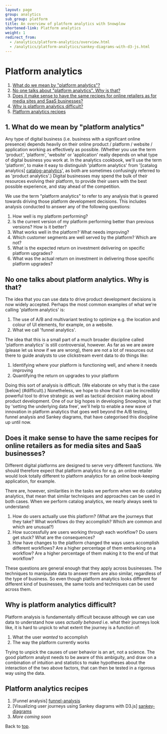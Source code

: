 ```yaml
---
layout: page
group: analytics
sub_group: platform
title: An overview of platform analytics with Snowplow
shortened-link: Platform analytics
weight: 1
redirect_from:
  - /analytics/platform-analytics/overview.html
  - /analytics/platform-analytics/sankey-diagrams-with-d3-js.html
---
```


<div class="html">
<a name="top"><h1>Platform analytics</h1></a>
</div>

1. [What do we mean by "platform analytics"?](#what)
2. [No one talks about "platform analytics". Why is that?](#why)
3. [Does it make sense to have the same recipes for online retailers as for media sites and SaaS businesses?](#same-or-different)
4. [Why is platform analytics difficult?](#difficult)
5. [Platform analytics recipes](#recipes)

<div class="html">
<a name="what"><h2>1. What do we mean by "platform analytics"</h2></a>
</div>

Any type of digital business (i.e. business with a significant online presence) depends heavily on their online product / platform / website / application working as effectively as possible. (Whether you use the term 'product', 'platform', 'website' or 'application' really depends on what type of digital business you work at. In the analytics cookbook, we'll use the term 'platform', to make it easy to distinguish 'platform analytics' from '[catalog analytics] [catalog-analytics]', as both are sometimes confusingly referred to as 'product analytics'.) Digital businesses may spend the bulk of their resources evolving their platform, to provide their users with the best possible experience, and stay ahead of the competition.

We use the term "platform analytics" to refer to any analysis that is geared towards driving those platform development decisions. This includes analysis conducted to answer any of the following questions:

1. How well is my platform performing?
2. Is the current version of my platform performing better than previous versions? How is it better?
3. What works well in the platform? What needs improving?
4. Which customer segments are well served by the platform? Which are not?
5. What is the expected return on investment delivering on specific platform upgrades?
6. What was the actual return on investment in delivering those specific platform upgrades?

<div class="html">
<a name="why"><h2>No one talks about platform analytics. Why is that?</h2></a>
</div>

The idea that you can use data to drive product development decisions is now widely accepted. Perhaps the most common examples of what we're calling 'platform analytics' is:

1. The use of A/B and multivariant testing to optimize e.g. the location and colour of UI elements, for example, on a website.
2. What we call 'funnel analytics'.

The idea that this is a small part of a much broader discipline called 'platform analytics' is still controversial, however. As far as we are aware (please let us know if we are wrong), there are not a lot of resources out there to guide analysts to use clickstream event data to do things like:

1. Identifying where your platform is functioning well, and where it needs improving
2. Quantifying the return on upgrades to your platform

Doing this sort of analysis is difficult. (We elaborate on why that is the case [below] (#difficult).) Nonetheless, we hope to show that it can be incredibly powerful tool to drive strategic as well as tactical decision making about product development. One of our big hopes in developing Snowplow, is that by 'setting the underlying data free', we'll help to enable a new wave of innovation in platform analytics that goes well beyond the A/B testing, funnel analysis and Sankey diagrams, that have categorised this discipline up until now.

<div class="html">
<a name="same-or-different"><h2>Does it make sense to have the same recipes for online retailers as for media sites and SaaS businesses?</h2></a>
</div>

Different digital platforms are designed to serve very different functions. We should therefore expect that platform analytics for e.g. an online retailer would look totally different to platform analytics for an online book-keeping application, for example.

There are, however, similarities in the tasks we perform when we do catalog analytics, that mean that similar techniques and approaches can be used in both cases. When we perform catalog analytics, we nearly always seek to understand:

1. How do users actually use this platform? (What are the journeys that they take? What workflows do they accomplish? Which are common and which are unusual?)
2. How successfully are users working through each workflow? Do users get stuck? What are the consequences?
3. How have changes to the platform changed the ways users accomplish different workflows? Are a higher percentage of them embarking on a workflow? Are a higher percentage of them making it to the end of that workflow?

These questions are general enough that they apply across businesses. The techniques to manipulate data to answer them are also similar, regardless of the type of business. So even though platform analytics looks different for different kind of businesses, the same tools and techniques can be used across them.

<div class="html">
<a name="difficult"><h2>Why is platform analytics difficult?</h2></a>
</div>

Platform analysis is fundamentally difficult because although we can use data to understand how uses *actually behaved* i.e. what their journeys look like, it is hard to unpick to what extent the journey is a function of:

1. What the user *wanted* to accomplish
2. The way the platform currently works

Trying to unpick the causes of user behavior is an art, not a science. The good platform analyst needs to be aware of this ambiguity, and draw on a combination of intuition and statistics to make hypotheses about the interaction of the two above factors, that can then be tested in a rigorous way using the data.

<div class="html">
<a name="recipes"><h2>Platform analytics recipes</h2></a>
</div>

1. [Funnel analysis] [funnel-analysis]
2. [Visualizing user journeys using Sankey diagrams with D3.js] [sankey-diagrams]
3. *More coming soon*

Back to [top](#top).

[catalog-analytics]: /analytics/platform-analytics/overview.html
[funnel-analysis]: /analytics/platform-analytics/funnel-analysis.html
[sankey-diagrams]: /analytics/platform-analytics/sankey-diagrams-with-d3-js.html
